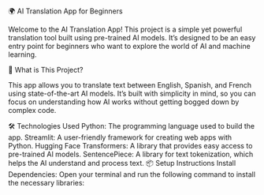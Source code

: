 🌍 AI Translation App for Beginners



Welcome to the AI Translation App! This project is a simple yet powerful translation tool built using pre-trained AI models. It’s designed to be an easy entry point for beginners who want to explore the world of AI and machine learning.



🚀 What is This Project?

This app allows you to translate text between English, Spanish, and French using state-of-the-art AI models. It’s built with simplicity in mind, so you can focus on understanding how AI works without getting bogged down by complex code.


🛠️ Technologies Used
Python: The programming language used to build the app.
Streamlit: A user-friendly framework for creating web apps with Python.
Hugging Face Transformers: A library that provides easy access to pre-trained AI models.
SentencePiece: A library for text tokenization, which helps the AI understand and process text.
📦 Setup Instructions
Install Dependencies: Open your terminal and run the following command to install the necessary libraries:
